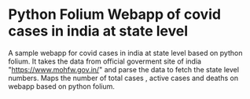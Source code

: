 # Python Folium Webapp of covid cases in india at state level
A sample webapp for covid cases in india at state level based on python folium.
It takes the data from official goverment site of india "https://www.mohfw.gov.in/" and parse the data to fetch the state level numbers.
Maps the number of total cases , active cases and deaths on webapp based on python folium.
